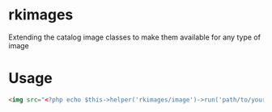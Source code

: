 rkimages
========

Extending the catalog image classes to make them available for any type of image

Usage
========

```html
<img src="<?php echo $this->helper('rkimages/image')->run('path/to/your/image')->resize(135); ?>" alt="Your Alt Here" />
```
